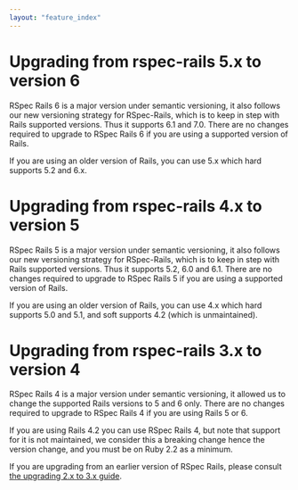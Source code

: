 ```yaml
---
layout: "feature_index"
---
```


# Upgrading from rspec-rails 5.x to version 6

RSpec Rails 6 is a major version under semantic versioning, it also follows our new versioning strategy for RSpec-Rails, which is to keep in step with Rails supported versions. Thus it supports 6.1 and 7.0. There are no changes required to upgrade to RSpec Rails 6 if you are using a supported version of Rails.

If you are using an older version of Rails, you can use 5.x which hard supports 5.2 and 6.x.

# Upgrading from rspec-rails 4.x to version 5

RSpec Rails 5 is a major version under semantic versioning, it also follows our new versioning strategy for RSpec-Rails, which is to keep in step with Rails supported versions. Thus it supports 5.2, 6.0 and 6.1. There are no changes required to upgrade to RSpec Rails 5 if you are using a supported version of Rails.

If you are using an older version of Rails, you can use 4.x which hard supports 5.0 and 5.1, and soft supports 4.2 (which is unmaintained).

# Upgrading from rspec-rails 3.x to version 4

RSpec Rails 4 is a major version under semantic versioning, it allowed us to change the supported Rails versions to 5 and 6 only. There are no changes required to upgrade to RSpec Rails 4 if you are using Rails 5 or 6.

If you are using Rails 4.2 you can use RSpec Rails 4, but note that support for it is not maintained, we consider this a breaking change hence the version change, and you must be on Ruby 2.2 as a minimum.

If you are upgrading from an earlier version of RSpec Rails, please consult [the upgrading 2.x to 3.x guide](https://web.archive.org/web/20221206041517/https://relishapp.com/rspec/rspec-rails/v/3-9/docs/upgrade).

